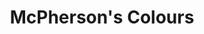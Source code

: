 ---
title: "McPherson's Colours"
url: /versailles/mcphersons-colours/
shop: décoration intérieure
---
